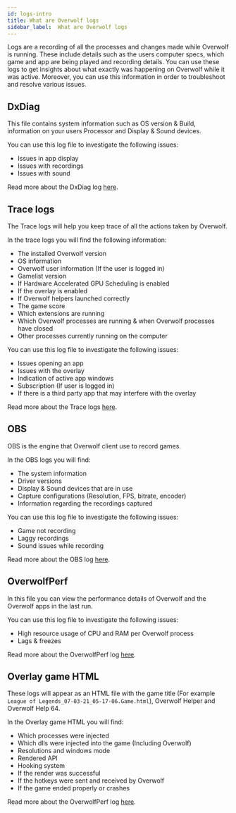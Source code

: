 ```yaml
---
id: logs-intro
title: What are Overwolf logs
sidebar_label:  What are Overwolf logs
---
```


Logs are a recording of all the processes and changes made while Overwolf is running. These include details such as the users computer specs, which game and app are being played and recording details. You can use these logs to get insights about what exactly was happening on Overwolf while it was active. Moreover, you can use this information in order to troubleshoot and resolve various issues.

## DxDiag

This file contains system information such as OS version & Build, information on your users Processor and Display & Sound devices.

You can use this log file to investigate the following issues:

* Issues in app display
* Issues with recordings
* Issues with sound

Read more about the DxDiag log [here](logs-dxdiag).

## Trace logs

The Trace logs will help you keep trace of all the actions taken by Overwolf.  

In the trace logs you will find the following information: 

* The installed Overwolf version 
* OS information
* Overwolf user information (If the user is logged in) 
* Gamelist version
* If Hardware Accelerated GPU Scheduling is enabled
* If the overlay is enabled
* If Overwolf helpers launched correctly
* The game score
* Which extensions are running
* Which Overwolf processes are running & when Overwolf processes have closed
* Other processes currently running on the computer

You can use this log file to investigate the following issues: 

* Issues opening an app
* Issues with the overlay
* Indication of active app windows
* Subscription (If user is logged in)
* If there is a third party app that may interfere with the overlay

Read more about the Trace logs [here](logs-trace).

## OBS

OBS is the engine that Overwolf client use to record games. 

In the OBS logs you will find:

* The system information
* Driver versions
* Display & Sound devices that are in use
* Capture configurations (Resolution, FPS, bitrate, encoder) 
* Information regarding the recordings captured

You can use this log file to investigate the following issues: 

* Game not recording
* Laggy recordings
* Sound issues while recording

Read more about the OBS log [here](logs-obs).

## OverwolfPerf

In this file you can view the performance details of Overwolf and the Overwolf apps in the last run.

You can use this log file to investigate the following issues:

* High resource usage of CPU and RAM per Overwolf process
* Lags & freezes 

Read more about the OverwolfPerf log [here](logs-overwolfperf).

## Overlay game HTML

These logs will appear as an HTML file with the game title (For example `League of Legends_07-03-21_05-17-06.Game.html`), Overwolf Helper and Overwolf Help 64. 

In the Overlay game HTML you will find:

* Which processes were injected
* Which dlls were injected into the game (Including Overwolf)
* Resolutions and windows mode
* Rendered API
* Hooking system
* If the render was successful
* If the hotkeys were sent and received by Overwolf 
* If the game ended properly or crashes

Read more about the OverwolfPerf log [here](logs-html).
